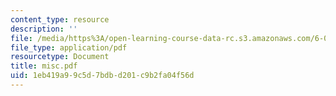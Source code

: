 ```yaml
---
content_type: resource
description: ''
file: /media/https%3A/open-learning-course-data-rc.s3.amazonaws.com/6-021j-quantitative-physiology-cells-and-tissues-fall-2004/1eb419a99c5d7bdbd201c9b2fa04f56d_misc.pdf
file_type: application/pdf
resourcetype: Document
title: misc.pdf
uid: 1eb419a9-9c5d-7bdb-d201-c9b2fa04f56d
---
```

